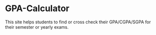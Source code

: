 # GPA-Calculator
This site helps students to find or cross check their GPA/CGPA/SGPA for their semester or yearly exams.
